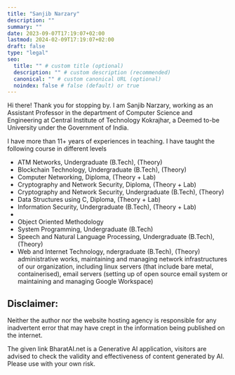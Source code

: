 ```yaml
---
title: "Sanjib Narzary"
description: ""
summary: ""
date: 2023-09-07T17:19:07+02:00
lastmod: 2024-02-09T17:19:07+02:00
draft: false
type: "legal"
seo:
  title: "" # custom title (optional)
  description: "" # custom description (recommended)
  canonical: "" # custom canonical URL (optional)
  noindex: false # false (default) or true
---
```

Hi there!
Thank you for stopping by. I am Sanjib Narzary, working as an Assistant Professor in the department of Computer Science and Engineering at Central Institute of Technology Kokrajhar, a Deemed to-be University under the Government of India.

I have more than 11+ years of experiences in teaching. I have taught the following course in different levels
  - ATM Networks, Undergraduate (B.Tech), (Theory)
  - Blockchain Technology, Undergraduate (B.Tech), (Theory)
  - Computer Networking, Diploma, (Theory + Lab)
  - Cryptography and Network Security, Diploma, (Theory + Lab)
  - Cryptography and Network Security, Undergraduate (B.Tech), (Theory)
  - Data Structures using C, Diploma, (Theory + Lab)
  - Information Security, Undergraduate (B.Tech), (Theory + Lab)
  - 
  - Object Oriented Methodology
  - System Programming, Undergraduate (B.Tech)
  - Speech and Natural Language Processing, Undergraduate (B.Tech), (Theory)
  - Web and Internet Technology, ndergraduate (B.Tech), (Theory)
 administrative works, maintaining and managing network infrastructures of our organization, including linux servers (that include bare metal, containerised), email servers (setting up of open source email system or maintaining and managing Google Workspace)


## Disclaimer:
Neither the author nor the website hosting agency is responsible for any inadvertent error that may have crept in the information being published on the internet. 

The given link BharatAI.net is a Generative AI application, visitors are advised to check the validity and  effectiveness of content generated by AI. Please use with your own risk.
